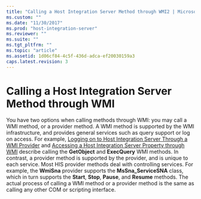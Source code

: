 ```yaml
---
title: "Calling a Host Integration Server Method through WMI2 | Microsoft Docs"
ms.custom: ""
ms.date: "11/30/2017"
ms.prod: "host-integration-server"
ms.reviewer: ""
ms.suite: ""
ms.tgt_pltfrm: ""
ms.topic: "article"
ms.assetid: 1d06cf84-4c5f-436d-adca-ef20030159a3
caps.latest.revision: 3
---
```

# Calling a Host Integration Server Method through WMI
You have two options when calling methods through WMI: you may call a WMI method, or a provider method. A WMI method is supported by the WMI infrastructure, and provides general services such as query support or log on access. For example, [Logging on to Host Integration Server Through a WMI Provider](../HIS2010/logging-on-to-host-integration-server-through-a-wmi-provider1.md) and [Accessing a Host Integration Server Property through WMI](../HIS2010/accessing-a-host-integration-server-property-through-wmi1.md) describe calling the **GetObject** and **ExecQuery** WMI methods. In contrast, a provider method is supported by the provider, and is unique to each service. Most HIS provider methods deal with controlling services. For example, the **WmiSna** provider supports the **MsSna_ServiceSNA** class, which in turn supports the **Start**, **Stop**, **Pause**, and **Resume** methods. The actual process of calling a WMI method or a provider method is the same as calling any other COM or scripting interface.